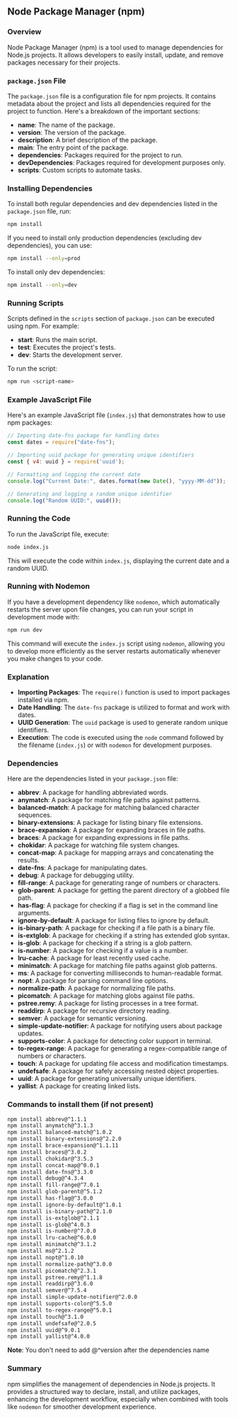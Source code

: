 ## Node Package Manager (npm)

### Overview
Node Package Manager (npm) is a tool used to manage dependencies for Node.js projects. It allows developers to easily install, update, and remove packages necessary for their projects.

### `package.json` File
The `package.json` file is a configuration file for npm projects. It contains metadata about the project and lists all dependencies required for the project to function. Here's a breakdown of the important sections:

- **name**: The name of the package.
- **version**: The version of the package.
- **description**: A brief description of the package.
- **main**: The entry point of the package.
- **dependencies**: Packages required for the project to run.
- **devDependencies**: Packages required for development purposes only.
- **scripts**: Custom scripts to automate tasks.

### Installing Dependencies
To install both regular dependencies and dev dependencies listed in the `package.json` file, run:
```bash
npm install
```

If you need to install only production dependencies (excluding dev dependencies), you can use:
```bash
npm install --only=prod
```

To install only dev dependencies:
```bash
npm install --only=dev
```

### Running Scripts
Scripts defined in the `scripts` section of `package.json` can be executed using npm. For example:
- **start**: Runs the main script.
- **test**: Executes the project's tests.
- **dev**: Starts the development server.

To run the script:
```bash
npm run <script-name>
```

### Example JavaScript File
Here's an example JavaScript file (`index.js`) that demonstrates how to use npm packages:

```javascript
// Importing date-fns package for handling dates
const dates = require("date-fns");

// Importing uuid package for generating unique identifiers
const { v4: uuid } = require('uuid');

// Formatting and logging the current date
console.log("Current Date:", dates.format(new Date(), "yyyy-MM-dd"));

// Generating and logging a random unique identifier
console.log("Random UUID:", uuid());
```

### Running the Code
To run the JavaScript file, execute:
```bash
node index.js
```

This will execute the code within `index.js`, displaying the current date and a random UUID.

### Running with Nodemon
If you have a development dependency like `nodemon`, which automatically restarts the server upon file changes, you can run your script in development mode with:
```bash
npm run dev
```

This command will execute the `index.js` script using `nodemon`, allowing you to develop more efficiently as the server restarts automatically whenever you make changes to your code.

### Explanation
- **Importing Packages**: The `require()` function is used to import packages installed via npm.
- **Date Handling**: The `date-fns` package is utilized to format and work with dates.
- **UUID Generation**: The `uuid` package is used to generate random unique identifiers.
- **Execution**: The code is executed using the `node` command followed by the filename (`index.js`) or with `nodemon` for development purposes.

### Dependencies
Here are the dependencies listed in your `package.json` file:
- **abbrev**: A package for handling abbreviated words.
- **anymatch**: A package for matching file paths against patterns.
- **balanced-match**: A package for matching balanced character sequences.
- **binary-extensions**: A package for listing binary file extensions.
- **brace-expansion**: A package for expanding braces in file paths.
- **braces**: A package for expanding expressions in file paths.
- **chokidar**: A package for watching file system changes.
- **concat-map**: A package for mapping arrays and concatenating the results.
- **date-fns**: A package for manipulating dates.
- **debug**: A package for debugging utility.
- **fill-range**: A package for generating range of numbers or characters.
- **glob-parent**: A package for getting the parent directory of a globbed file path.
- **has-flag**: A package for checking if a flag is set in the command line arguments.
- **ignore-by-default**: A package for listing files to ignore by default.
- **is-binary-path**: A package for checking if a file path is a binary file.
- **is-extglob**: A package for checking if a string has extended glob syntax.
- **is-glob**: A package for checking if a string is a glob pattern.
- **is-number**: A package for checking if a value is a number.
- **lru-cache**: A package for least recently used cache.
- **minimatch**: A package for matching file paths against glob patterns.
- **ms**: A package for converting milliseconds to human-readable format.
- **nopt**: A package for parsing command line options.
- **normalize-path**: A package for normalizing file paths.
- **picomatch**: A package for matching globs against file paths.
- **pstree.remy**: A package for listing processes in a tree format.
- **readdirp**: A package for recursive directory reading.
- **semver**: A package for semantic versioning.
- **simple-update-notifier**: A package for notifying users about package updates.
- **supports-color**: A package for detecting color support in terminal.
- **to-regex-range**: A package for generating a regex-compatible range of numbers or characters.
- **touch**: A package for updating file access and modification timestamps.
- **undefsafe**: A package for safely accessing nested object properties.
- **uuid**: A package for generating universally unique identifiers.
- **yallist**: A package for creating linked lists.
### Commands to install them (if not present)
```bash
npm install abbrev@^1.1.1
npm install anymatch@^3.1.3
npm install balanced-match@^1.0.2
npm install binary-extensions@^2.2.0
npm install brace-expansion@^1.1.11
npm install braces@^3.0.2
npm install chokidar@^3.5.3
npm install concat-map@^0.0.1
npm install date-fns@^3.3.0
npm install debug@^4.3.4
npm install fill-range@^7.0.1
npm install glob-parent@^5.1.2
npm install has-flag@^3.0.0
npm install ignore-by-default@^1.0.1
npm install is-binary-path@^2.1.0
npm install is-extglob@^2.1.1
npm install is-glob@^4.0.3
npm install is-number@^7.0.0
npm install lru-cache@^6.0.0
npm install minimatch@^3.1.2
npm install ms@^2.1.2
npm install nopt@^1.0.10
npm install normalize-path@^3.0.0
npm install picomatch@^2.3.1
npm install pstree.remy@^1.1.8
npm install readdirp@^3.6.0
npm install semver@^7.5.4
npm install simple-update-notifier@^2.0.0
npm install supports-color@^5.5.0
npm install to-regex-range@^5.0.1
npm install touch@^3.1.0
npm install undefsafe@^2.0.5
npm install uuid@^9.0.1
npm install yallist@^4.0.0
```

**Note**: You don't need to add @^version after the dependencies name

### Summary
npm simplifies the management of dependencies in Node.js projects. It provides a structured way to declare, install, and utilize packages, enhancing the development workflow, especially when combined with tools like `nodemon` for smoother development experience.